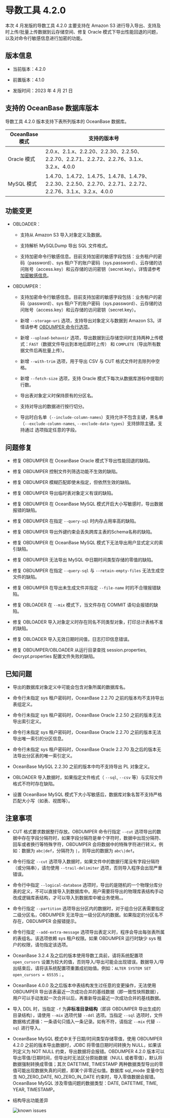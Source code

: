 # 导数工具 4.2.0 

本次 4 月发版的导数工具 4.2.0 主要支持在 Amazon S3 进行导入导出、支持及时上传/批量上传数据到云存储空间、修复 Oracle 模式下导出性能回退的问题，以及对命令行敏感信息进行加密的功能。

## 版本信息

* 当前版本：4.2.0

* 前置版本：4.1.0

* 发版时间：2023 年 4 月 21 日

## 支持的 OceanBase 数据库版本

导数工具 4.2.0 版本支持下表所列版本的 OceanBase 数据库。


| OceanBase 模式|支持的版本号|
|-------------------------|--------------------------------------------------------------------------------------------------------|
| Oracle 模式 | 2.0.x、2.1.x、2.2.20、2.2.30、2.2.50、2.2.70、2.2.71、2.2.72、2.2.76、3.1.x、3.2.x、4.0.0                   |
| MySQL 模式  | 1.4.70、1.4.72、1.4.75、1.4.78、1.4.79、2.2.30、2.2.50、2.2.70、2.2.71、2.2.72、2.2.76、3.1.x、3.2.x、4.0.0 |



## 功能变更  

* OBLOADER：

  * 支持从 Amazon S3 导入对象定义及数据。

  * 支持解析 MySQLDump 导出 SQL 文件格式。

  * 支持加密命令行敏感信息。目前支持加密的敏感字段包括：业务租户的密码（password）、sys 租户下的账户密码（sys.password）、云存储的访问账号（access.key）和云存储的访问密钥（secret.key）。详情请参考 [加密敏感信息](../../../5.OBLOADER/5.obloader-encryption.md)。


* OBDUMPER：
  
  * 支持加密命令行敏感信息。目前支持加密的敏感字段包括：业务租户的密码（password）、sys 租户下的账户密码（sys.password）、云存储的访问账号（access.key）和云存储的访问密钥（secret.key）。
  
  * 新增 `--storage-uri` 选项，支持导出对象定义与数据到 Amazon S3。详情请参考 [OBDUMPER 命令行选项](../../../6.OBDUMPER/2.obdumper-command-line-options.md)。

  * 新增 `--upload-behavoir` 选项，导出数据到云存储空间时支持两种上传模式：`FAST`（数据文件导出到本地后即时上传） 和 `COMPLETE`（导出所有数据文件后再批量上传）。

  * 新增 `--with-trim` 选项，用于导出 CSV 与 CUT 格式文件时去除列中空格。

  * 新增 `--fetch-size` 选项，支持 Oracle 模式下每次从数据库游标中提取的行数。

  * 导出表对象定义时保持原有的分区名。

  * 支持对导出的数据进行按行切分。

  * 导出时白名单（`--include-column-names`）支持允许不包含主键，黑名单（`--exclude-column-names`, `--exclude-data-types`）支持排除主键。支持通过  选项指定任意的字段。
  


## 问题修复

* 修复 OBDUMPER 在 OceanBase Oracle 模式下导出性能回退的缺陷。

* 修复 OBDUMPER 控制文件列筛选功能不生效的缺陷。

* 修复 OBDUMPER 模糊匹配即使未指定，但依然生效的缺陷。

* 修复 OBDUMPER 导出临时表对象定义有误的缺陷。

* 修复 OBDUMPER 在 OceanBase MySQL 模式开启大小写敏感时，导出数据报错的缺陷。

* 修复 OBDUMPER 在指定 `--query-sql` 时内存占用率高的缺陷。

* 修复 OBDUMPER 导出外键约束会丢失跨库主表的Schema名称的缺陷。

* 修复 OBDUMPER 在 OceanBase MySQL 模式下无法导出用户显式定义的索引缺陷。

* 修复 OBDUMPER 无法导出 MySQL 中日期时间类型存储的零值的缺陷。

* 修复 OBDUMPER 在指定 `--query-sql` 与 `--retain-empty-files` 无法生成空文件的缺陷。

* 修复 OBDUMPER 在导出未生成文件并指定 `--file-name` 时的不合理报错缺陷。

* 修复 OBLOADER 在 `--mix` 模式下，当文件存在 COMMIT 语句会报错的缺陷。

* 修复 OBLOADER 导入对象定义时存在同名不同类型对象，打印总计表格不准的缺陷。

* 修复 OBLOADER 导入无效日期时间值，日志打印信息错误。

* 修复 OBDUMPER/OBLOADER 从运行目录查找 session.properties, decrypt.properties 配置文件失败的缺陷。

## 已知问题

* 导出的数据库对象定义中可能会包含对象所属的数据库名。

* 命令行未指定 sys 租户密码时，OceanBase 2.2.70 之前的版本均不支持导出表组定义。

* 命令行未指定 sys 租户密码时，OceanBase Oracle 2.2.50 之前的版本无法导出索引定义。

* 命令行未指定 sys 租户密码时，OceanBase Oracle  2.2.70 之前的版本无法导出唯一索引的分区信息。

* 命令行未指定 sys 租户密码时，OceanBase Oracle 2.2.70 及之后的版本无法导出分区表的唯一索引定义。

* OceanBase MySQL 2.2.30 之前的版本中均不支持导出 PL 对象定义。

* OBLOADER 导入数据时，如果指定文件格式（ `--sql`, `--csv` 等）与实际文件格式不符时存在缺陷。

* 设置 OceanBase MySQL 模式下大小写敏感后，数据库对象名暂不支持严格匹配大小写（如表、视图等）。



## 注意事项

* CUT 格式要求数据整行存放。OBDUMPER 命令行指定 `--cut` 选项导出的数据中存在字段分隔符时，如果字段分隔符是单个字符时，数据中出现分隔符、回车或者换行等特殊字符，OBDUMPER 会将数据中的特殊字符进行转义。例如：数据为 `abc|def`，分隔符为 `|`，则导出的数据为 `abc\|def`。

* 命令行指定 `--cut` 选项导入数据时，如果文件中的数据行尾没有字段分隔符（或分隔串），请勿使用 `--trail-delimiter` 选项，否则导入程序会出现严重错误。

* 命令行中指定 `--logical-database` 选项时，导出的是随机的一个物理分库分表的定义，不可以直接导入到数据库中。用户需要将导出的物理库表结构手动改成逻辑库表结构，才可以导入到数据库中被业务使用。。

* 命令行指定 `--partition` 选项导出分区内的数据时，对于组合分区表需要指定二级分区名，OBDUMPER 无法导出一级分区内的数据。如果指定的分区名不存在，OBDUMPER 会报错提示。

* 命令行指定 `--add-extra-message` 选项导出表定义时，程序会导出每张表所属的表组名。该选项依赖 sys 租户权限。如果 OBDUMPER 运行时缺少 sys 租户的权限，请勿指定该选项。

* OceanBase 3.2.4 及之后的版本使用导数工具前，请将系统配置项 `open_cursors` 设置为较大的值，否则导入/导出可能会出现错误。数据导入/导出结束后，请将该系统配置项重置成初始值。例如：`ALTER SYSTEM SET open_cursors = 65535；`。

* OceanBase 4.0.0 及之后版本中表结构发生过任意的变更操作，无法使用 OBDUMPER 导出该表最近一次成功合并的基线数据（即一致性快照数据），用户可以手动发起一次合并以后，再重新导出最近一次成功合并的基线数据。

* 导入 DDL 时，当指定 `-f` 为**非标准目录结构**（即非 OBDUMPER 导出生成的目录结构），请使用 `--mix` 选项代替 `--ddl` 选项。当指定 `--sql` 选项时，文件数据格式遵循：一条语句只插入一条记录。如有不符，请指定 `--mix` 代替 `--sql` 进行导入。

* OceanBase MySQL 模式中关于日期/时间类型存储零值，使用 OBDUMPER 4.2.0 之前的版本导出数据时，JDBC 将零值日期时间转换为 NULL，如果该列定义为 NOT NULL 约束，导出数据将会报错。OBDUMPER 4.2.0 版本可以导出零值/日期时间，但导出时无法区分原始数据（NULL 或者零值），默认将数据强制转换成零值；其次 DATETIME, TIMESTAMP 两种数据类型导出的零值可能出现数据失真的问题，即某个非零近似值。数据库 sql_mode 变量中包含 NO_ZERO_DATE, NO_ZERO_IN_DATE 约束时，导入零值数据会报错。OceanBase MySQL 涉及零值问题的数据类型：DATE, DATETIME, TIME, YEAR, TIMESTAMP。

* 结构导出功能差异
  
  ![known issues](https://obbusiness-private.oss-cn-shanghai.aliyuncs.com/doc/img/obloaderobdumper/420/known%20issues.png)
  
